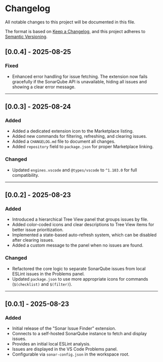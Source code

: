 # Changelog

All notable changes to this project will be documented in this file.

The format is based on [Keep a Changelog](https://keepachangelog.com/en/1.0.0/), and this project adheres to [Semantic Versioning](https://semver.org/spec/v2.0.0.html).

## [0.0.4] - 2025-08-25

### Fixed

- Enhanced error handling for issue fetching. The extension now fails gracefully if the SonarQube API is unavailable, hiding all issues and showing a clear error message.

---

## [0.0.3] - 2025-08-24

### Added

-   Added a dedicated extension icon to the Marketplace listing.
-   Added new commands for filtering, refreshing, and clearing issues.
-   Added a `CHANGELOG.md` file to document all changes.
-   Added `repository` field to `package.json` for proper Marketplace linking.

### Changed

-   Updated `engines.vscode` and `@types/vscode` to `^1.103.0` for full compatibility.

---

## [0.0.2] - 2025-08-23

### Added

-   Introduced a hierarchical Tree View panel that groups issues by file.
-   Added color-coded icons and clear descriptions to Tree View items for better issue prioritization.
-   Implemented a state-based auto-refresh system, which can be disabled after clearing issues.
-   Added a custom message to the panel when no issues are found.

### Changed

-   Refactored the core logic to separate SonarQube issues from local ESLint issues in the Problems panel.
-   Updated `package.json` to use more appropriate icons for commands (`$(checklist)` and `$(filter)`).

---

## [0.0.1] - 2025-08-23

### Added

-   Initial release of the "Sonar Issue Finder" extension.
-   Connects to a self-hosted SonarQube instance to fetch and display issues.
-   Provides an initial local ESLint analysis.
-   Issues are displayed in the VS Code Problems panel.
-   Configurable via `sonar-config.json` in the workspace root.